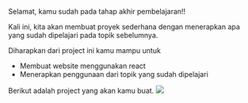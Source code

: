 Selamat, kamu sudah pada tahap akhir pembelajaran!!

Kali ini, kita akan membuat proyek sederhana dengan menerapkan apa yang sudah dipelajari pada topik sebelumnya.

Diharapkan dari project ini kamu mampu untuk
- Membuat website menggunakan react
- Menerapkan penggunaan dari topik yang sudah dipelajari

Berikut adalah project yang akan kamu buat.
![](../00-assets/react-project.gif)